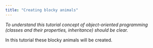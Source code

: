 ```yaml
---
title: "Creating blocky animals"
---
```


*To understand this tutorial concept of object-oriented programming (classes and their properties, inheritance) should
be clear.*

In this tutorial these blocky animals will be created.